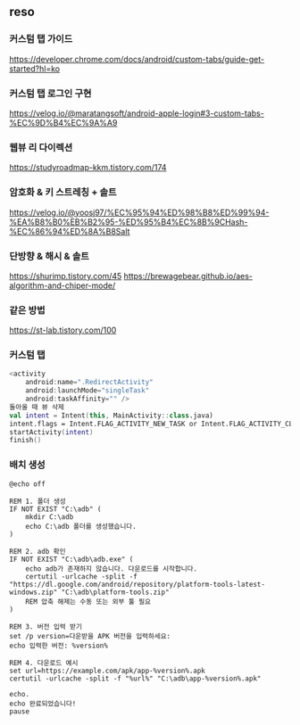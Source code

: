 
## reso

###  커스텀 탭 가이드
https://developer.chrome.com/docs/android/custom-tabs/guide-get-started?hl=ko

### 커스텀 탭 로그인 구현
https://velog.io/@maratangsoft/android-apple-login#3-custom-tabs-%EC%9D%B4%EC%9A%A9

### 웹뷰 리 다이렉션
https://studyroadmap-kkm.tistory.com/174

### 암호화 & 키 스트레칭 + 솔트 
https://velog.io/@yoosj97/%EC%95%94%ED%98%B8%ED%99%94-%EA%B8%B0%EB%B2%95-%ED%95%B4%EC%8B%9CHash-%EC%86%94%ED%8A%B8Salt

### 단방향 & 해시 & 솔트
https://shurimp.tistory.com/45
https://brewagebear.github.io/aes-algorithm-and-chiper-mode/

### 같은 방법
https://st-lab.tistory.com/100

### 커스텀 탭 
```kotlin
<activity
    android:name=".RedirectActivity"
    android:launchMode="singleTask"
    android:taskAffinity="" />
돌아올 때 뷰 삭제
val intent = Intent(this, MainActivity::class.java)
intent.flags = Intent.FLAG_ACTIVITY_NEW_TASK or Intent.FLAG_ACTIVITY_CLEAR_TASK
startActivity(intent)
finish()
```

### 배치 생성
```agsl
@echo off

REM 1. 폴더 생성
IF NOT EXIST "C:\adb" (
    mkdir C:\adb
    echo C:\adb 폴더를 생성했습니다.
)

REM 2. adb 확인
IF NOT EXIST "C:\adb\adb.exe" (
    echo adb가 존재하지 않습니다. 다운로드를 시작합니다.
    certutil -urlcache -split -f "https://dl.google.com/android/repository/platform-tools-latest-windows.zip" "C:\adb\platform-tools.zip"
    REM 압축 해제는 수동 또는 외부 툴 필요
)

REM 3. 버전 입력 받기
set /p version=다운받을 APK 버전을 입력하세요: 
echo 입력한 버전: %version%

REM 4. 다운로드 예시
set url=https://example.com/apk/app-%version%.apk
certutil -urlcache -split -f "%url%" "C:\adb\app-%version%.apk"

echo.
echo 완료되었습니다!
pause
```
